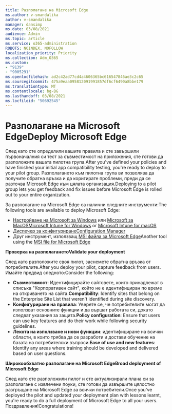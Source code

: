 ```yaml
---
title: Разполагане на Microsoft Edge
ms.author: v-smandalika
author: v-smandalika
manager: dansimp
ms.date: 03/08/2021
audience: Admin
ms.topic: article
ms.service: o365-administration
ROBOTS: NOINDEX, NOFOLLOW
localization_priority: Priority
ms.collection: Adm_O365
ms.custom:
- "9139"
- "9005291"
ms.openlocfilehash: ad2c42ad77cd4a4606365bc616547846ae3c2c65
ms.sourcegitcommit: 475a9eaa095812091991857df6cf6490a8bbe179
ms.translationtype: MT
ms.contentlocale: bg-BG
ms.lasthandoff: 03/08/2021
ms.locfileid: "50692545"
---
```

# <a name="deploy-microsoft-edge"></a><span data-ttu-id="c9c01-102">Разполагане на Microsoft Edge</span><span class="sxs-lookup"><span data-stu-id="c9c01-102">Deploy Microsoft Edge</span></span>

<span data-ttu-id="c9c01-103">След като сте определили вашите правила и сте завършили първоначалния си тест за съвместимост на приложения, сте готови да разположите вашата пилотна група.</span><span class="sxs-lookup"><span data-stu-id="c9c01-103">After you've defined your policies and have finished your initial app compatibility testing, you're ready to deploy to your pilot group.</span></span> <span data-ttu-id="c9c01-104">Разполагането към пилотна група ви позволява да получите обратна връзка и да коригирате проблеми, преди да се разточва Microsoft Edge към цялата организация.</span><span class="sxs-lookup"><span data-stu-id="c9c01-104">Deploying to a pilot group lets you get feedback and fix issues before Microsoft Edge is rolled out to your entire organization.</span></span>

<span data-ttu-id="c9c01-105">За разполагане на Microsoft Edge са налични следните инструменти:</span><span class="sxs-lookup"><span data-stu-id="c9c01-105">The following tools are available to deploy Microsoft Edge:</span></span>

- <span data-ttu-id="c9c01-106">[Настройване на Microsoft за Windows](https://docs.microsoft.com/mem/intune/apps/apps-windows-edge) или [Microsoft за MacOS](https://docs.microsoft.com/mem/intune/apps/apps-edge-macos)</span><span class="sxs-lookup"><span data-stu-id="c9c01-106">[Microsoft Intune for Windows](https://docs.microsoft.com/mem/intune/apps/apps-windows-edge) or [Microsoft Intune for macOS](https://docs.microsoft.com/mem/intune/apps/apps-edge-macos)</span></span>
- [<span data-ttu-id="c9c01-107">Диспечер за конфигуриране</span><span class="sxs-lookup"><span data-stu-id="c9c01-107">Configuration Manager</span></span>](https://docs.microsoft.com/DeployEdge/deploy-edge-with-configuration-manager)
- <span data-ttu-id="c9c01-108">Друг инструмент, използващ [MSI файла за Microsoft Edge](https://www.microsoft.com/edge/business/download)</span><span class="sxs-lookup"><span data-stu-id="c9c01-108">Another tool using the [MSI file for Microsoft Edge](https://www.microsoft.com/edge/business/download)</span></span>

<span data-ttu-id="c9c01-109">**Проверка на разполагането**</span><span class="sxs-lookup"><span data-stu-id="c9c01-109">**Validate your deployment**</span></span>

<span data-ttu-id="c9c01-110">След като разположите своя пилот, заснемете обратна връзка от потребителите.</span><span class="sxs-lookup"><span data-stu-id="c9c01-110">After you deploy your pilot, capture feedback from users.</span></span> <span data-ttu-id="c9c01-111">Имайте предвид следното:</span><span class="sxs-lookup"><span data-stu-id="c9c01-111">Consider the following:</span></span>
- <span data-ttu-id="c9c01-112">**Съвместимост**: Идентифицирайте сайтовете, които принадлежат в списъка "Корпоративен сайт", който не е идентифициран по време на откриването на сайта.</span><span class="sxs-lookup"><span data-stu-id="c9c01-112">**Compatibility**: Identify sites that belong on the Enterprise Site List that weren't identified during site discovery.</span></span>
- <span data-ttu-id="c9c01-113">**Конфигуриране на правила**: Уверете се, че потребителите могат да използват основните функции и да вършат работата си, докато следват указания за защита.</span><span class="sxs-lookup"><span data-stu-id="c9c01-113">**Policy configuration**: Ensure that users can use key features and do their work while following security guidelines.</span></span>
- <span data-ttu-id="c9c01-114">**Лекота на използване и нови функции**: идентифициране на всички области, в които трябва да се разработи и достави обучение на базата на потребителски въпроси.</span><span class="sxs-lookup"><span data-stu-id="c9c01-114">**Ease of use and new features**: Identify any areas where training should be developed and delivered based on user questions.</span></span>

<span data-ttu-id="c9c01-115">**Широкообхватно разполагане на Microsoft Edge**</span><span class="sxs-lookup"><span data-stu-id="c9c01-115">**Broad deployment of Microsoft Edge**</span></span>

<span data-ttu-id="c9c01-116">След като сте разположили пилот и сте актуализирали плана си за разполагане с извлечени поуки, сте готови да извършите цялостно разгръщане на Microsoft Edge за всички потребители.</span><span class="sxs-lookup"><span data-stu-id="c9c01-116">Once you've deployed the pilot and updated your deployment plan with lessons learnt, you're ready to do a full deployment of Microsoft Edge to all your users.</span></span> <span data-ttu-id="c9c01-117">Поздравления!</span><span class="sxs-lookup"><span data-stu-id="c9c01-117">Congratulations!</span></span>

